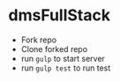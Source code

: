 # dmsFullStack
 - Fork repo
 - Clone forked repo
 - run `gulp` to start server
 - run `gulp test` to run test
